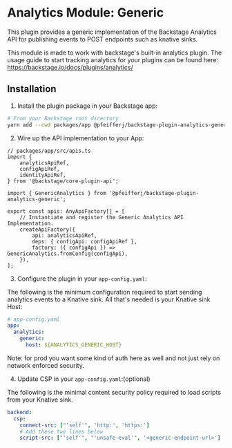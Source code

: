 # Analytics Module: Generic

This plugin provides a generic implementation of the Backstage Analytics
API for publishing events to POST endpoints such as knative sinks.

This module is made to work with backstage's built-in analytics plugin. The usage guide to start tracking analytics for your plugins can be found here: https://backstage.io/docs/plugins/analytics/

## Installation

1. Install the plugin package in your Backstage app:

```sh
# From your Backstage root directory
yarn add --cwd packages/app @pfeifferj/backstage-plugin-analytics-generic
```

2. Wire up the API implementation to your App:

```tsx
// packages/app/src/apis.ts
import {
	analyticsApiRef,
	configApiRef,
	identityApiRef,
} from '@backstage/core-plugin-api';

import { GenericAnalytics } from '@pfeifferj/backstage-plugin-analytics-generic';

export const apis: AnyApiFactory[] = [
	// Instantiate and register the Generic Analytics API Implementation.
	createApiFactory({
		api: analyticsApiRef,
		deps: { configApi: configApiRef },
		factory: ({ configApi }) => GenericAnalytics.fromConfig(configApi),
	}),
];
```

3. Configure the plugin in your `app-config.yaml`:

The following is the minimum configuration required to start sending analytics
events to a Knative sink. All that's needed is your Knative sink Host:

```yaml
# app-config.yaml
app:
  analytics:
    generic:
      host: ${ANALYTICS_GENERIC_HOST}
```

Note: for prod you want some kind of auth here as well and not just rely on network enforced security.

4. Update CSP in your `app-config.yaml`:(optional)

The following is the minimal content security policy required to load scripts from your Knative sink.

```yaml
backend:
  csp:
    connect-src: ["'self'", 'http:', 'https:']
    # Add these two lines below
    script-src: ["'self'", "'unsafe-eval'", '<generic-endpoint-url>']
```
